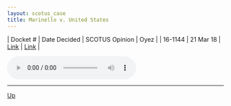 ```yaml
---
layout: scotus_case
title: Marinello v. United States
---
```


| Docket # | Date Decided | SCOTUS Opinion | Oyez |
| 16-1144 | 21 Mar 18 | [Link](https://www.supremecourt.gov/opinions/preliminaryprint/584US1PP_final.pdf#page=43) | [Link](https://www.oyez.org/cases/2017/16-1144) |

<audio controls>
   <source src='./resources/16-1144.mp3' type='audio/mpeg'>
</audio>

<object data='./resources/16-1144.pdf' type='application/pdf'></object>

---

[Up](./README.md)